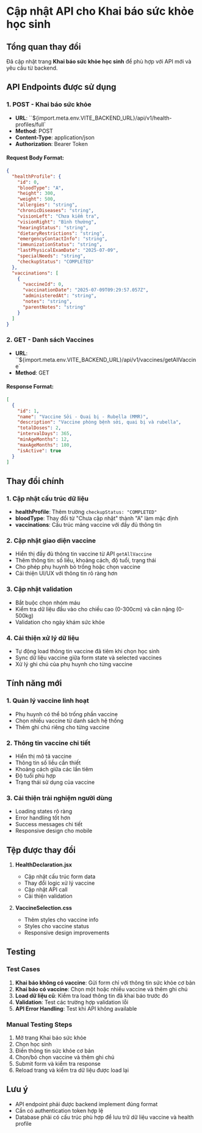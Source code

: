 # Cập nhật API cho Khai báo sức khỏe học sinh

## Tổng quan thay đổi

Đã cập nhật trang **Khai báo sức khỏe học sinh** để phù hợp với API mới và yêu cầu từ backend.

## API Endpoints được sử dụng

### 1. POST - Khai báo sức khỏe

- **URL**: ``${import.meta.env.VITE_BACKEND_URL}/api/v1/health-profiles/full`
- **Method**: POST
- **Content-Type**: application/json
- **Authorization**: Bearer Token

#### Request Body Format:

```json
{
  "healthProfile": {
    "id": 0,
    "bloodType": "A",
    "height": 300,
    "weight": 500,
    "allergies": "string",
    "chronicDiseases": "string",
    "visionLeft": "Chưa kiểm tra",
    "visionRight": "Bình thường",
    "hearingStatus": "string",
    "dietaryRestrictions": "string",
    "emergencyContactInfo": "string",
    "immunizationStatus": "string",
    "lastPhysicalExamDate": "2025-07-09",
    "specialNeeds": "string",
    "checkupStatus": "COMPLETED"
  },
  "vaccinations": [
    {
      "vaccineId": 0,
      "vaccinationDate": "2025-07-09T09:29:57.057Z",
      "administeredAt": "string",
      "notes": "string",
      "parentNotes": "string"
    }
  ]
}
```

### 2. GET - Danh sách Vaccines

- **URL**: ``${import.meta.env.VITE_BACKEND_URL}/api/v1/vaccines/getAllVaccine`
- **Method**: GET

#### Response Format:

```json
[
  {
    "id": 1,
    "name": "Vaccine Sởi - Quai bị - Rubella (MMR)",
    "description": "Vaccine phòng bệnh sởi, quai bị và rubella",
    "totalDoses": 2,
    "intervalDays": 365,
    "minAgeMonths": 12,
    "maxAgeMonths": 180,
    "isActive": true
  }
]
```

## Thay đổi chính

### 1. Cập nhật cấu trúc dữ liệu

- **healthProfile**: Thêm trường `checkupStatus: "COMPLETED"`
- **bloodType**: Thay đổi từ "Chưa cập nhật" thành "A" làm mặc định
- **vaccinations**: Cấu trúc mảng vaccine với đầy đủ thông tin

### 2. Cập nhật giao diện vaccine

- Hiển thị đầy đủ thông tin vaccine từ API `getAllVaccine`
- Thêm thông tin: số liều, khoảng cách, độ tuổi, trạng thái
- Cho phép phụ huynh bỏ trống hoặc chọn vaccine
- Cải thiện UI/UX với thông tin rõ ràng hơn

### 3. Cập nhật validation

- Bắt buộc chọn nhóm máu
- Kiểm tra dữ liệu đầu vào cho chiều cao (0-300cm) và cân nặng (0-500kg)
- Validation cho ngày khám sức khỏe

### 4. Cải thiện xử lý dữ liệu

- Tự động load thông tin vaccine đã tiêm khi chọn học sinh
- Sync dữ liệu vaccine giữa form state và selected vaccines
- Xử lý ghi chú của phụ huynh cho từng vaccine

## Tính năng mới

### 1. Quản lý vaccine linh hoạt

- Phụ huynh có thể bỏ trống phần vaccine
- Chọn nhiều vaccine từ danh sách hệ thống
- Thêm ghi chú riêng cho từng vaccine

### 2. Thông tin vaccine chi tiết

- Hiển thị mô tả vaccine
- Thông tin số liều cần thiết
- Khoảng cách giữa các lần tiêm
- Độ tuổi phù hợp
- Trạng thái sử dụng của vaccine

### 3. Cải thiện trải nghiệm người dùng

- Loading states rõ ràng
- Error handling tốt hơn
- Success messages chi tiết
- Responsive design cho mobile

## Tệp được thay đổi

1. **HealthDeclaration.jsx**

   - Cập nhật cấu trúc form data
   - Thay đổi logic xử lý vaccine
   - Cập nhật API call
   - Cải thiện validation

2. **VaccineSelection.css**
   - Thêm styles cho vaccine info
   - Styles cho vaccine status
   - Responsive design improvements

## Testing

### Test Cases

1. **Khai báo không có vaccine**: Gửi form chỉ với thông tin sức khỏe cơ bản
2. **Khai báo có vaccine**: Chọn một hoặc nhiều vaccine và thêm ghi chú
3. **Load dữ liệu cũ**: Kiểm tra load thông tin đã khai báo trước đó
4. **Validation**: Test các trường hợp validation lỗi
5. **API Error Handling**: Test khi API không available

### Manual Testing Steps

1. Mở trang Khai báo sức khỏe
2. Chọn học sinh
3. Điền thông tin sức khỏe cơ bản
4. Chọn/bỏ chọn vaccine và thêm ghi chú
5. Submit form và kiểm tra response
6. Reload trang và kiểm tra dữ liệu được load lại

## Lưu ý

- API endpoint phải được backend implement đúng format
- Cần có authentication token hợp lệ
- Database phải có cấu trúc phù hợp để lưu trữ dữ liệu vaccine và health profile
